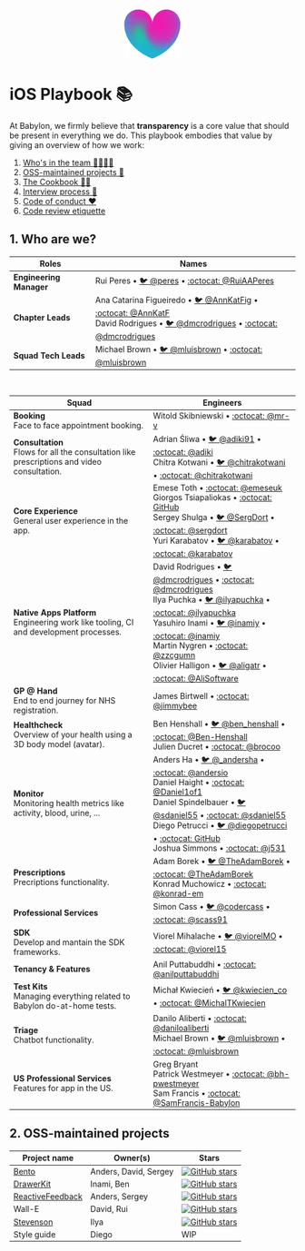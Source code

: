 <p align="center">
<img src="logo.png">
</p>


iOS Playbook 📚
==================================

At Babylon, we firmly believe that **transparency** is a core value that should be present in everything we do. This playbook embodies that value by giving an overview of how we work:

1. [Who's in the team 👨‍👩‍👧‍👦](#1-who-are-we)
2. [OSS-maintained projects 🚀](#2-oss-maintained-projects)
3. [The Cookbook 👩‍🍳](/Cookbook/README.md)
4. [Interview process 📝](/Interview/README.md)
5. [Code of conduct ❤️](/Etiquette/README.md)
6. [Code review etiquette](/Etiquette/CODE_REVIEW.md)

## 1. Who are we? 

| Roles  | Names |
| ------ | ----- | 
| **Engineering Manager** | Rui Peres • [🐦 @peres](https://twitter.com/peres) • [:octocat: @RuiAAPeres](https://github.com/RuiAAPeres)  |
| **Chapter Leads** | Ana Catarina Figueiredo • [🐦 @AnnKatFig](https://twitter.com/AnnKatFig) • [:octocat: @AnnKatF](https://github.com/AnnKatF)  <br>  David Rodrigues • [🐦 @dmcrodrigues](https://twitter.com/dmcrodrigues) • [:octocat: @dmcrodrigues](https://github.com/dmcrodrigues) |
| **Squad Tech Leads** | Michael Brown • [🐦 @mluisbrown](https://twitter.com/mluisbrown) • [:octocat: @mluisbrown](https://github.com/mluisbrown) |

<br>

| Squad                         | Engineers                      |
|-------------------------------|------------------------------- |
| **Booking** <br> Face to face appointment booking. | Witold Skibniewski • [:octocat: @mr-v](https://github.com/mr-v)|
| **Consultation** <br> Flows for all the consultation like prescriptions and video consultation. | Adrian Śliwa • [🐦 @adiki91](https://twitter.com/adiki91) • [:octocat: @adiki](https://github.com/adiki) <br> Chitra Kotwani • [🐦 @chitrakotwani](https://twitter.com/chitrakotwani) • [:octocat: @chitrakotwani](https://github.com/chitrakotwani)|
|**Core Experience** <br> General user experience in the app. | Emese Toth • [:octocat: @emeseuk](https://github.com/emeseuk) <br> Giorgos Tsiapaliokas • [:octocat: GitHub](https://github.com/gtsiap) <br> Sergey Shulga • [🐦 @SergDort](https://twitter.com/SergDort) • [:octocat: @sergdort](https://github.com/sergdort) <br> Yuri Karabatov • [🐦 @karabatov](https://twitter.com/karabatov) • [:octocat: @karabatov](https://github.com/karabatov)|
|**Native Apps Platform** <br> Engineering work like tooling, CI and development processes. | David Rodrigues • [🐦 @dmcrodrigues](https://twitter.com/dmcrodrigues) • [:octocat: @dmcrodrigues](https://github.com/dmcrodrigues) <br> Ilya Puchka • [🐦 @ilyapuchka](https://twitter.com/ilyapuchka) • [:octocat: @ilyapuchka](https://github.com/ilyapuchka) <br> Yasuhiro Inami • [🐦 @inamiy](https://twitter.com/inamiy) • [:octocat: @inamiy](https://github.com/inamiy) <br> Martin Nygren • [:octocat: @zzcgumn](https://github.com/zzcgumn) <br>  Olivier Halligon • [🐦 @aligatr](https://twitter.com/aligatr) • [:octocat: @AliSoftware](https://github.com/AliSoftware)|
|**GP @ Hand** <br> End to end journey for NHS registration. | James Birtwell • [:octocat: @jimmybee](https://github.com/jimmybee) |
|**Healthcheck** <br> Overview of your health using a 3D body model (avatar). | Ben Henshall • [🐦 @ben_henshall](https://twitter.com/ben_henshall) • [:octocat: @Ben-Henshall](https://github.com/Ben-Henshall) <br> Julien Ducret • [:octocat: @brocoo](https://github.com/brocoo) |
| **Monitor** <br> Monitoring health metrics like activity, blood, urine, ... | Anders Ha • [🐦 @_andersha](https://twitter.com/_andersha) • [:octocat: @andersio](https://github.com/andersio) <br> Daniel Haight • [:octocat: @Daniel1of1](https://github.com/Daniel1of1) <br> Daniel Spindelbauer • [🐦 @sdaniel55](https://twitter.com/sdaniel55) • [:octocat: @sdaniel55](https://github.com/sdaniel55) <br> Diego  Petrucci • [🐦 @diegopetrucci](https://twitter.com/diegopetrucci) • [:octocat: GitHub](https://github.com/diegopetrucci) <br> Joshua Simmons • [:octocat: @j531](https://github.com/j531) |
| **Prescriptions** <br> Precriptions functionality. | Adam Borek • [🐦 @TheAdamBorek](https://twitter.com/TheAdamBorek) • [:octocat: @TheAdamBorek](https://github.com/TheAdamBorek) <br> Konrad Muchowicz • [:octocat: @konrad-em](https://github.com/konrad-em) |
| **Professional Services** | Simon Cass • [🐦 @codercass](https://twitter.com/codercass) • [:octocat: @scass91](https://github.com/scass91)|
| **SDK** <br> Develop and mantain the SDK frameworks. | Viorel Mihalache • [🐦 @viorelMO](https://twitter.com/viorelMO) • [:octocat: @viorel15](https://github.com/viorel15) |
| **Tenancy & Features** | Anil Puttabuddhi • [:octocat: @anilputtabuddhi](https://github.com/anilputtabuddhi) |
| **Test Kits** <br> Managing everything related to Babylon do-at-home tests. | Michał Kwiecień • [🐦 @kwiecien_co](https://twitter.com/kwiecien_co) • [:octocat: @MichalTKwiecien](https://github.com/MichalTKwiecien)|
| **Triage** <br> Chatbot functionality. | Danilo Aliberti • [:octocat: @daniloaliberti](https://github.com/daniloaliberti) <br> Michael Brown • [🐦 @mluisbrown](https://twitter.com/mluisbrown) • [:octocat: @mluisbrown](https://github.com/mluisbrown) |
| **US Professional Services** <br> Features for app in the US. | Greg Bryant <br> Patrick Westmeyer • [:octocat: @bh-pwestmeyer](https://github.com/bh-pwestmeyer) <br> Sam Francis • [:octocat: @SamFrancis-Babylon](https://github.com/SamFrancis-Babylon) |


## 2. OSS-maintained projects

| Project name                  | Owner(s)                 | Stars        |
|-------------------------------|--------------------------| ------------ |
| [Bento](https://github.com/Babylonpartners/Bento)                         | Anders, David, Sergey    | [![GitHub stars](https://img.shields.io/github/stars/BabylonPartners/Bento.svg?style=social&label=Star&maxAge=2592000)](https://GitHub.com/BabylonPartners/Bento/stargazers/) |
| [DrawerKit](https://github.com/Babylonpartners/DrawerKit)                     | Inami, Ben               |    [![GitHub stars](https://img.shields.io/github/stars/BabylonPartners/DrawerKit.svg?style=social&label=Star&maxAge=2592000)](https://GitHub.com/BabylonPartners/DrawerKit/stargazers/) |
| [ReactiveFeedback](https://github.com/Babylonpartners/ReactiveFeedback)              | Anders, Sergey           |    [![GitHub stars](https://img.shields.io/github/stars/BabylonPartners/ReactiveFeedback.svg?style=social&label=Star&maxAge=2592000)](https://GitHub.com/BabylonPartners/ReactiveFeedback/stargazers/) |
| Wall-E                        | David, Rui               |    [![GitHub stars](https://img.shields.io/github/stars/BabylonPartners/Wall-E.svg?style=social&label=Star&maxAge=2592000)](https://GitHub.com/BabylonPartners/Wall-E/stargazers/)    |
| [Stevenson](https://github.com/Babylonpartners/Stevenson)                     | Ilya                     |    [![GitHub stars](https://img.shields.io/github/stars/BabylonPartners/Stevenson.svg?style=social&label=Star&maxAge=2592000)](https://GitHub.com/BabylonPartners/Stevenson/stargazers/) |
| Style guide                   | Diego                    |    WIP       |
